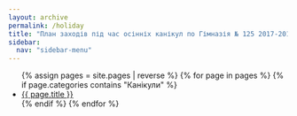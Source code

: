 ```yaml
---
layout: archive
permalink: /holiday
title: "План заходів під час осінніх канікул по Гімназія № 125 2017-2018 н.р."
sidebar:
  nav: "sidebar-menu"
---
```


<ul>
  {% assign pages = site.pages | reverse %}
  {% for page in pages %}
    {% if page.categories contains "Канікули" %}
      <li><a href="{{ page.url }}">{{ page.title }}</a></li>
    {% endif %}
  {% endfor %}
</ul>
